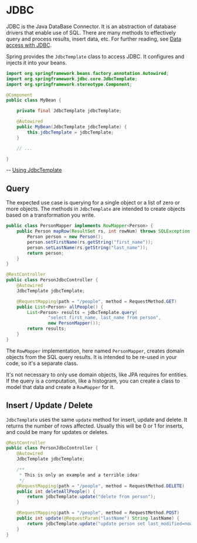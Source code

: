 # JDBC

JDBC is the Java DataBase Connector. It is an abstraction of database drivers that enable use of SQL. There are many methods to effectively query and process results, insert data, etc. For further reading, see [Data access with JDBC](https://docs.spring.io/spring/docs/4.0.x/spring-framework-reference/html/jdbc.html).

Spring provides the `JdbcTemplate` class to access JDBC. It configures and injects it into your beans.

```java
import org.springframework.beans.factory.annotation.Autowired;
import org.springframework.jdbc.core.JdbcTemplate;
import org.springframework.stereotype.Component;

@Component
public class MyBean {

    private final JdbcTemplate jdbcTemplate;

    @Autowired
    public MyBean(JdbcTemplate jdbcTemplate) {
        this.jdbcTemplate = jdbcTemplate;
    }

    // ...

}
```

-- [Using JdbcTemplate](https://docs.spring.io/spring-boot/docs/current/reference/html/boot-features-sql.html#boot-features-using-jdbc-template)

## Query

The expected use case is querying for a single object or a list of zero or more objects. The methods in `JdbcTemplate` are intended to create objects based on a transformation you write.

```java
public class PersonMapper implements RowMapper<Person> {
    public Person mapRow(ResultSet rs, int rowNum) throws SQLException {
        Person person = new Person();
        person.setFirstName(rs.getString("first_name"));
        person.setLastName(rs.getString("last_name"));
        return person;
    }
}

@RestController
public class PersonJdbcController {
    @Autowired
    JdbcTemplate jdbcTemplate;

    @RequestMapping(path = "/people", method = RequestMethod.GET)
    public List<Person> allPeople() {
        List<Person> results = jdbcTemplate.query(
                "select first_name, last_name from person",
                new PersonMapper());
        return results;
    }
}
```

The `RowMapper` implementation, here named `PersonMapper`, creates domain objects from the SQL query results. It is intended to be re-used in your code, so it's a separate class.

It's not necessary to only use domain objects, like JPA requires for entities. If the query is a computation, like a histogram, you can create a class to model that data and create a `RowMapper` for it.

## Insert / Update / Delete

`JdbcTemplate` uses the same `update` method for insert, update and delete. It returns the number of rows affected. Usually this will be 0 or 1 for inserts, and could be many for updates or deletes.

```java
@RestController
public class PersonJdbcController {
    @Autowired
    JdbcTemplate jdbcTemplate;

    /**
     * This is only an example and a terrible idea!
     */
    @RequestMapping(path = "/people", method = RequestMethod.DELETE)
    public int deleteAllPeople() {
        return jdbcTemplate.update("delete from person");
    }

    @RequestMapping(path = "/people", method = RequestMethod.POST)
    public int update(@RequestParam("lastName") String lastName) {
        return jdbcTemplate.update("update person set last_modified=now() where last_name = ?", lastName);
    }
}
```
